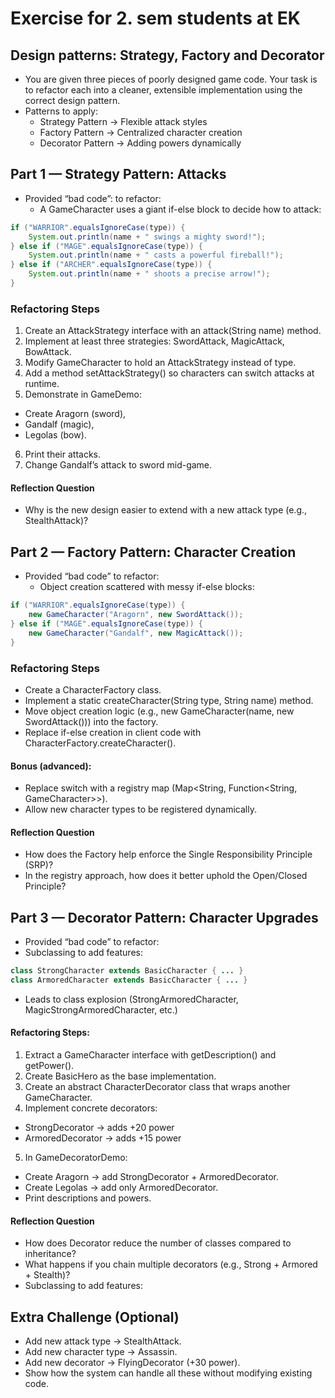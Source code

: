 # Exercise for 2. sem students at EK
## Design patterns: Strategy, Factory and Decorator

- You are given three pieces of poorly designed game code. Your task is to refactor each into a cleaner, extensible implementation using the correct design pattern.
- Patterns to apply:
  - Strategy Pattern → Flexible attack styles
  - Factory Pattern → Centralized character creation
  - Decorator Pattern → Adding powers dynamically

## Part 1 — Strategy Pattern: Attacks
- Provided “bad code”: to refactor:
  - A GameCharacter uses a giant if-else block to decide how to attack:
```java
if ("WARRIOR".equalsIgnoreCase(type)) {
    System.out.println(name + " swings a mighty sword!");
} else if ("MAGE".equalsIgnoreCase(type)) {
    System.out.println(name + " casts a powerful fireball!");
} else if ("ARCHER".equalsIgnoreCase(type)) {
    System.out.println(name + " shoots a precise arrow!");
}
```
### Refactoring Steps
1. Create an AttackStrategy interface with an attack(String name) method.
2. Implement at least three strategies: SwordAttack, MagicAttack, BowAttack.
3. Modify GameCharacter to hold an AttackStrategy instead of type.
4. Add a method setAttackStrategy() so characters can switch attacks at runtime.
5. Demonstrate in GameDemo:
  - Create Aragorn (sword), 
  - Gandalf (magic), 
  - Legolas (bow).
6. Print their attacks.
7. Change Gandalf’s attack to sword mid-game.

#### Reflection Question
- Why is the new design easier to extend with a new attack type (e.g., StealthAttack)?

## Part 2 — Factory Pattern: Character Creation
- Provided “bad code” to refactor:
  - Object creation scattered with messy if-else blocks:
```java
if ("WARRIOR".equalsIgnoreCase(type)) {
    new GameCharacter("Aragorn", new SwordAttack());
} else if ("MAGE".equalsIgnoreCase(type)) {
    new GameCharacter("Gandalf", new MagicAttack());
}
```
### Refactoring Steps
- Create a CharacterFactory class.
- Implement a static createCharacter(String type, String name) method.
- Move object creation logic (e.g., new GameCharacter(name, new SwordAttack())) into the factory.
- Replace if-else creation in client code with CharacterFactory.createCharacter().
#### Bonus (advanced):
- Replace switch with a registry map (Map<String, Function<String, GameCharacter>>).
- Allow new character types to be registered dynamically.

#### Reflection Question
- How does the Factory help enforce the Single Responsibility Principle (SRP)?
- In the registry approach, how does it better uphold the Open/Closed Principle?

## Part 3 — Decorator Pattern: Character Upgrades
- Provided “bad code” to refactor:
- Subclassing to add features:
```java
class StrongCharacter extends BasicCharacter { ... }
class ArmoredCharacter extends BasicCharacter { ... }
```
- Leads to class explosion (StrongArmoredCharacter, MagicStrongArmoredCharacter, etc.)
#### Refactoring Steps:
1. Extract a GameCharacter interface with getDescription() and getPower().
2. Create BasicHero as the base implementation.
3. Create an abstract CharacterDecorator class that wraps another GameCharacter.
4. Implement concrete decorators:
  - StrongDecorator → adds +20 power
  - ArmoredDecorator → adds +15 power

5. In GameDecoratorDemo:
- Create Aragorn → add StrongDecorator + ArmoredDecorator.
- Create Legolas → add only ArmoredDecorator.
- Print descriptions and powers.

#### Reflection Question
- How does Decorator reduce the number of classes compared to inheritance?
- What happens if you chain multiple decorators (e.g., Strong + Armored + Stealth)?
- Subclassing to add features:

## Extra Challenge (Optional)
- Add new attack type → StealthAttack.
- Add new character type → Assassin.
- Add new decorator → FlyingDecorator (+30 power).
- Show how the system can handle all these without modifying existing code.